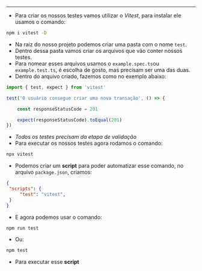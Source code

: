 ___
- Para criar os nossos testes vamos utilizar o *Vitest*, para instalar ele usamos o comando:
```zsh
npm i vitest -D
```
- Na raiz do nosso projeto podemos criar uma pasta com o nome `test`.
- Dentro dessa pasta vamos criar os arquivos que vão conter nossos testes.
- Para nomear esses arquivos usamos o `example.spec.ts`ou `example.test.ts`, é escolha de gosto, mas precisam ser uma das duas.
- Dentro do arquivo criado, fazemos como no exemplo abaixo:
```ts
import { test, expect } from 'vitest'

test('O usuário consegue criar uma nova transação', () => {

	const responseStatusCode = 201

	expect(responseStatusCode).toEqual(201)
})
```
- *Todos os testes precisam da etapa de validação*
- Para executar os nossos testes agora rodamos o comando:
```zsh
npx vitest
```
- Podemos criar um **script** para poder automatizar esse comando, no arquivo `package.json`, criamos:
```json
{
 "scripts": {
	 "test": "vitest",
 }
}
```
- E agora podemos usar o comando:
```zsh
npm run test
```
- Ou:
```zsh
npm test
```
- Para executar esse **script**